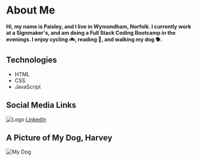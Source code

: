# About Me

**Hi, my name is Paisley, and I live in Wymondham, Norfolk. I currently work at a Signmaker's, and am doing a Full Stack Coding Bootcamp in the evenings. I enjoy cycling 🚲, reading 📖, and walking my dog 🐕.**

## Technologies

- HTML
- CSS
- JavaScript

## Social Media Links

 ![Logo](https://www.oiml.org/en/ressources/logos/linkedin-icon-small.png/@@images/image.png)  [LinkedIn](https://www.linkedin.com/in/paisley-simpson-5ab792212/) 

## A Picture of My Dog, Harvey
![My Dog](https://scontent-lhr8-2.xx.fbcdn.net/v/t31.18172-8/28616826_2011345689133535_4090304407295135526_o.jpg?_nc_cat=101&ccb=1-7&_nc_sid=8bfeb9&_nc_ohc=bk0dsa0SoaoAX9xrhXb&_nc_ht=scontent-lhr8-2.xx&oh=00_AfBT75y2AUzt7DamFTqlNMwtIR9341k3mg3hve4cAGBtYg&oe=644BFD21)

